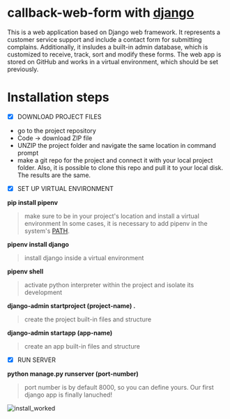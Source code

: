 # callback-web-form with [django](https://docs.djangoproject.com/en/3.2/)

This is a web application based on Django web framework. It represents a customer service support and include a contact form for submitting complains. Additionally, it insludes a built-in admin database, which is customized to receive, track, sort and modify these forms. The web app is stored on GitHub and works in a virtual environment, which should be set previously.

# Installation steps

- [x] DOWNLOAD PROJECT FILES

* go to the project repository
* Code -> download ZIP file
* UNZIP the project folder and navigate the same location in command prompt
* make a git repo for the project and connect it with your local project folder.
Also, it is possible to clone this repo and pull it to your local disk. The results are the same.

- [x] SET UP VIRTUAL ENVIRONMENT

**pip install pipenv** 
> make sure to be in your project's location and install a virtual environment
In some cases, it is necessary to add pipenv in the system's [PATH](https://superuser.com/questions/1372793/the-script-is-installed-in-directory-which-is-not-path).

**pipenv install django**
> install django inside a virtual environment

**pipenv shell**
> activate python interpreter within the project and isolate its development

**django-admin startproject (project-name) .**
> create the project built-in files and structure
    
**django-admin startapp (app-name)**
> create an app built-in files and structure

- [x] RUN SERVER

**python manage.py runserver (port-number)**
> port number is by default 8000, so you can define yours.
> Our first django app is finally lanuched!
    
![install_worked](https://user-images.githubusercontent.com/32877624/130936293-7933138a-1f07-4b4f-81cc-460d8bb3a673.png)
